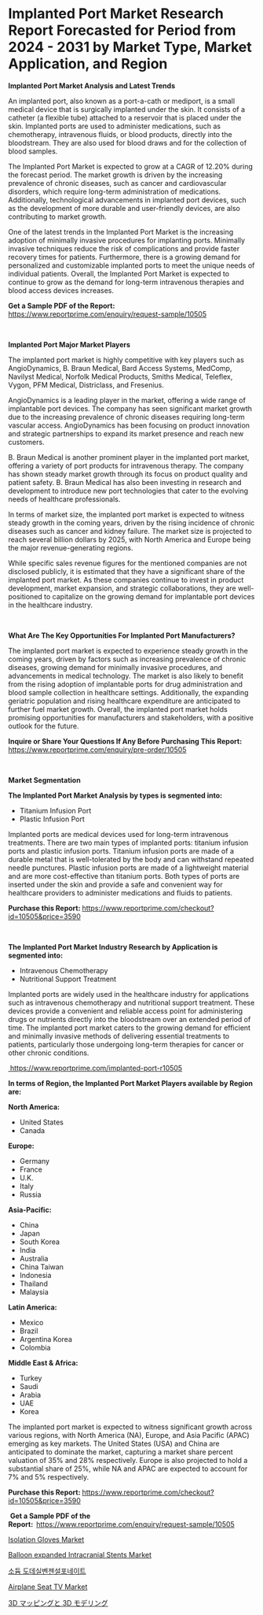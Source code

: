 <p><h1>Implanted Port Market Research Report Forecasted for Period from 2024 -  2031 by Market Type, Market Application, and Region</h1></p><p><strong>Implanted Port Market Analysis and Latest Trends</strong></p>
<p><p>An implanted port, also known as a port-a-cath or mediport, is a small medical device that is surgically implanted under the skin. It consists of a catheter (a flexible tube) attached to a reservoir that is placed under the skin. Implanted ports are used to administer medications, such as chemotherapy, intravenous fluids, or blood products, directly into the bloodstream. They are also used for blood draws and for the collection of blood samples.</p><p>The Implanted Port Market is expected to grow at a CAGR of 12.20% during the forecast period. The market growth is driven by the increasing prevalence of chronic diseases, such as cancer and cardiovascular disorders, which require long-term administration of medications. Additionally, technological advancements in implanted port devices, such as the development of more durable and user-friendly devices, are also contributing to market growth.</p><p>One of the latest trends in the Implanted Port Market is the increasing adoption of minimally invasive procedures for implanting ports. Minimally invasive techniques reduce the risk of complications and provide faster recovery times for patients. Furthermore, there is a growing demand for personalized and customizable implanted ports to meet the unique needs of individual patients. Overall, the Implanted Port Market is expected to continue to grow as the demand for long-term intravenous therapies and blood access devices increases.</p></p>
<p><strong>Get a Sample PDF of the Report:&nbsp;</strong> <a href="https://www.reportprime.com/enquiry/request-sample/10505">https://www.reportprime.com/enquiry/request-sample/10505</a></p>
<p>&nbsp;</p>
<p><strong>Implanted Port Major Market Players</strong></p>
<p><p>The implanted port market is highly competitive with key players such as AngioDynamics, B. Braun Medical, Bard Access Systems, MedComp, Navilyst Medical, Norfolk Medical Products, Smiths Medical, Teleflex, Vygon, PFM Medical, Districlass, and Fresenius. </p><p>AngioDynamics is a leading player in the market, offering a wide range of implantable port devices. The company has seen significant market growth due to the increasing prevalence of chronic diseases requiring long-term vascular access. AngioDynamics has been focusing on product innovation and strategic partnerships to expand its market presence and reach new customers.</p><p>B. Braun Medical is another prominent player in the implanted port market, offering a variety of port products for intravenous therapy. The company has shown steady market growth through its focus on product quality and patient safety. B. Braun Medical has also been investing in research and development to introduce new port technologies that cater to the evolving needs of healthcare professionals.</p><p>In terms of market size, the implanted port market is expected to witness steady growth in the coming years, driven by the rising incidence of chronic diseases such as cancer and kidney failure. The market size is projected to reach several billion dollars by 2025, with North America and Europe being the major revenue-generating regions.</p><p>While specific sales revenue figures for the mentioned companies are not disclosed publicly, it is estimated that they have a significant share of the implanted port market. As these companies continue to invest in product development, market expansion, and strategic collaborations, they are well-positioned to capitalize on the growing demand for implantable port devices in the healthcare industry.</p></p>
<p>&nbsp;</p>
<p><strong>What Are The Key Opportunities For Implanted Port Manufacturers?</strong></p>
<p><p>The implanted port market is expected to experience steady growth in the coming years, driven by factors such as increasing prevalence of chronic diseases, growing demand for minimally invasive procedures, and advancements in medical technology. The market is also likely to benefit from the rising adoption of implantable ports for drug administration and blood sample collection in healthcare settings. Additionally, the expanding geriatric population and rising healthcare expenditure are anticipated to further fuel market growth. Overall, the implanted port market holds promising opportunities for manufacturers and stakeholders, with a positive outlook for the future.</p></p>
<p><strong>Inquire or Share Your Questions If Any Before Purchasing This Report:</strong> <a href="https://www.reportprime.com/enquiry/pre-order/10505">https://www.reportprime.com/enquiry/pre-order/10505</a></p>
<p>&nbsp;</p>
<p><strong>Market Segmentation</strong></p>
<p><strong>The Implanted Port Market Analysis by types is segmented into:</strong></p>
<p><ul><li>Titanium Infusion Port</li><li>Plastic Infusion Port</li></ul></p>
<p><p>Implanted ports are medical devices used for long-term intravenous treatments. There are two main types of implanted ports: titanium infusion ports and plastic infusion ports. Titanium infusion ports are made of a durable metal that is well-tolerated by the body and can withstand repeated needle punctures. Plastic infusion ports are made of a lightweight material and are more cost-effective than titanium ports. Both types of ports are inserted under the skin and provide a safe and convenient way for healthcare providers to administer medications and fluids to patients.</p></p>
<p><strong>Purchase this Report:&nbsp;</strong><a href="https://www.reportprime.com/checkout?id=10505&price=3590">https://www.reportprime.com/checkout?id=10505&price=3590</a></p>
<p>&nbsp;</p>
<p><strong>The Implanted Port Market Industry Research by Application is segmented into:</strong></p>
<p><ul><li>Intravenous Chemotherapy</li><li>Nutritional Support Treatment</li></ul></p>
<p><p>Implanted ports are widely used in the healthcare industry for applications such as intravenous chemotherapy and nutritional support treatment. These devices provide a convenient and reliable access point for administering drugs or nutrients directly into the bloodstream over an extended period of time. The implanted port market caters to the growing demand for efficient and minimally invasive methods of delivering essential treatments to patients, particularly those undergoing long-term therapies for cancer or other chronic conditions.</p></p>
<p><a href="https://www.reportprime.com/implanted-port-r10505">&nbsp;https://www.reportprime.com/implanted-port-r10505</a></p>
<p><strong>In terms of Region, the Implanted Port Market Players available by Region are:</strong></p>
<p>
    <p> <strong> North America: </strong>
        <ul>
            <li>United States</li>
            <li>Canada</li>
        </ul>
        </p> 
    <p> <strong> Europe: </strong>
        <ul>
            <li>Germany</li>
            <li>France</li>
            <li>U.K.</li>
            <li>Italy</li>
            <li>Russia</li>
        </ul>
        </p> 
    <p> <strong> Asia-Pacific: </strong>
        <ul>
            <li>China</li>
            <li>Japan</li>
            <li>South Korea</li>
            <li>India</li>
            <li>Australia</li>
            <li>China Taiwan</li>
            <li>Indonesia</li>
            <li>Thailand</li>
            <li>Malaysia</li>
        </ul>
        </p> 
    <p> <strong> Latin America: </strong>
        <ul>
            <li>Mexico</li>
            <li>Brazil</li>
            <li>Argentina Korea</li>
            <li>Colombia</li>
        </ul>
        </p> 
    <p> <strong> Middle East & Africa: </strong>
        <ul>
            <li>Turkey</li>
            <li>Saudi</li>
            <li>Arabia</li>
            <li>UAE</li>
            <li>Korea</li>
        </ul>
    </p>
    </p>
<p><p>The implanted port market is expected to witness significant growth across various regions, with North America (NA), Europe, and Asia Pacific (APAC) emerging as key markets. The United States (USA) and China are anticipated to dominate the market, capturing a market share percent valuation of 35% and 28% respectively. Europe is also projected to hold a substantial share of 25%, while NA and APAC are expected to account for 7% and 5% respectively.</p></p>
<p><strong>Purchase this Report: </strong><a href="https://www.reportprime.com/checkout?id=10505&price=3590">https://www.reportprime.com/checkout?id=10505&price=3590</a></p>
<p>&nbsp;<strong>Get a Sample PDF of the Report:&nbsp;&nbsp;</strong><a href="https://www.reportprime.com/enquiry/request-sample/10505">https://www.reportprime.com/enquiry/request-sample/10505</a></p>
<p><strong></strong></p>
<p><p><a href="https://github.com/biheemgalvinlouises6hokrh3h/Market-Research-Report-List-2/blob/main/isolation-gloves-market.md">Isolation Gloves Market</a></p><p><a href="https://github.com/IzaiahBartell/Market-Research-Report-List-1/blob/main/balloon-expanded-intracranial-stents-market.md">Balloon expanded Intracranial Stents Market</a></p><p><a href="https://github.com/Gregost89076vddcv/Market-Research-Report-List-1/blob/main/611248374383.md">소듐 도데실벤젠설포네이트</a></p><p><a href="https://issuu.com/reportprime-2/docs/airplane-seat-tv-market-size-2030.pptx">Airplane Seat TV Market</a></p><p><a href="https://github.com/DayanaRunolfsdottir/Market-Research-Report-List-1/blob/main/484817879560.md">3D マッピングと 3D モデリング</a></p></p>